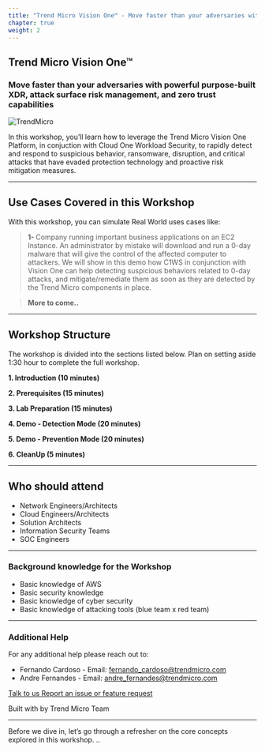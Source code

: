 ```yaml
---
title: "Trend Micro Vision One™ - Move faster than your adversaries with powerful purpose-built XDR, attack surface risk management, and zero trust capabilities"
chapter: true
weight: 2
---
```


## Trend Micro Vision One™
### Move faster than your adversaries with powerful purpose-built XDR, attack surface risk management, and zero trust capabilities
![TrendMicro](/images/logo.png)

In this workshop, you’ll learn how to leverage the Trend Micro Vision One Platform, in conjuction with Cloud One Workload Security, to rapidly detect and respond to suspicious behavior, ransomware, disruption, and critical attacks that have evaded protection technology and proactive risk mitigation measures. 

--------
## Use Cases Covered in this Workshop
With this workshop, you can simulate Real World uses cases like:

> <b>1- </b>Company running important business applications on an EC2 Instance. An administrator by mistake will download and run a 0-day malware that will give the control of the affected computer to attackers. We will show in this demo how C1WS in conjunction with Vision One can help detecting suspicious behaviors related to 0-day attacks, and mitigate/remediate them as soon as they are detected by the Trend Micro components in place.

> <b>More to come..</b>

--------
## Workshop Structure

The workshop is divided into the sections listed below. Plan on setting aside 1:30 hour to complete the full workshop.

<span style="color: #4e3eb1;"><i class='fas fa-check fa-xs'></i></span> <b> 1. Introduction (10 minutes)</b> 

<span style="color: #4e3eb1;"><i class='fas fa-check fa-xs'></i></span> <b> 2. Prerequisites (15 minutes)</b> 

<span style="color: #4e3eb1;"><i class='fas fa-check fa-xs'></i></span> <b> 3. Lab Preparation (15 minutes)</b>

<span style="color: #4e3eb1;"><i class='fas fa-check fa-xs'></i></span> <b> 4. Demo - Detection Mode (20 minutes)</b>

<span style="color: #4e3eb1;"><i class='fas fa-check fa-xs'></i></span> <b> 5. Demo - Prevention Mode (20 minutes)</b>

<span style="color: #4e3eb1;"><i class='fas fa-check fa-xs'></i></span> <b> 6. CleanUp (5 minutes)</b>

--------


## Who should attend
- Network Engineers/Architects
- Cloud Engineers/Architects
- Solution Architects
- Information Security Teams
- SOC Engineers

--------

### **Background knowledge for the Workshop**
- Basic knowledge of AWS
- Basic security knowledge
- Basic knowledge of cyber security
- Basic knowledge of attacking tools (blue team x red team)

--------

### **Additional Help**
For any additional help please reach out to: 

- Fernando Cardoso - Email: fernando_cardoso@trendmicro.com
- Andre Fernandes - Email: andre_fernandes@trendmicro.com

<p>
<a  href="mailto:fernando_cardoso@trendmicro.com;andre_fernandes@trendmicro.com?subject=Vision One - ZTSA Workshop"  target="_blank" rel="noopener noreferrer"  class="btn btn-default">  
  Talk to us
  <i class="fas fa-paper-plane"></i>
</a>

<a  href="https://github.com/fernandostc/v1-c1ws-workshop/issues/new" target="_blank" rel="noopener noreferrer"  class="btn btn-default">  
  <i class="fas fa-bug"></i>
  Report an issue or feature request
</a>
</p>
</li>
</ul>
<p>Built with <i class="far fa-heart" style="color: red;"></i> by Trend Micro Team</p>

--------

Before we dive in, let’s go through a refresher on the core concepts explored in this workshop.
..